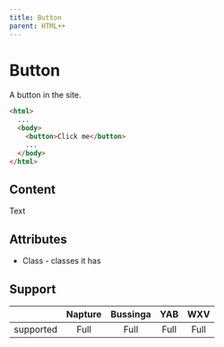 ```yaml
---
title: Button
parent: HTML++
---
```

# Button
A button in the site.

```html
<html>
  ...
  <body>
    <button>Click me</button>
    ...
  </body>
</html>
```

## Content
Text

## Attributes
- Class - classes it has

## Support

|           | Napture | Bussinga | YAB  | WXV  |
| --------- | :-----: | :------: | :--: | :--: |
| supported | Full    | Full     | Full | Full |